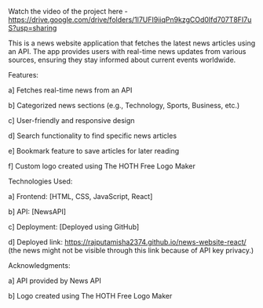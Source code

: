 
Watch the video of the project here - https://drive.google.com/drive/folders/1l7UFI9iiqPn9kzgCOd0Ifd707T8FI7uS?usp=sharing

This is a news website application that fetches the latest news articles using an API. The app provides users with real-time news updates from various sources, ensuring they stay informed about current events worldwide.

Features:

a] Fetches real-time news from an API

b] Categorized news sections (e.g., Technology, Sports, Business, etc.)

c] User-friendly and responsive design

d] Search functionality to find specific news articles

e] Bookmark feature to save articles for later reading

f] Custom logo created using The HOTH Free Logo Maker



Technologies Used:

a] Frontend: [HTML, CSS, JavaScript, React]

b] API: [NewsAPI]

c] Deployment: [Deployed using GitHub]

d] Deployed link: https://rajputamisha2374.github.io/news-website-react/
(the news might not be visible through this link because of API key privacy.)


Acknowledgments:

a] API provided by News API

b] Logo created using The HOTH Free Logo Maker
